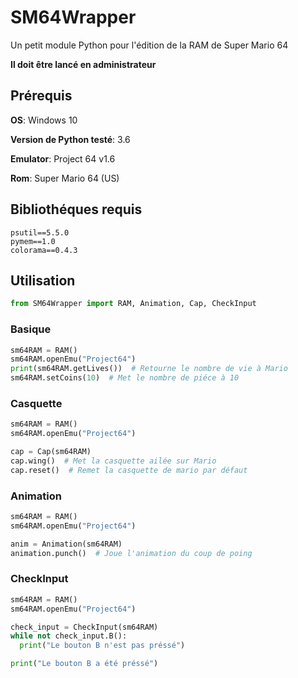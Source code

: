 # SM64Wrapper
Un petit module Python pour l'édition de la RAM de Super Mario 64

**Il doit être lancé en administrateur**

## Prérequis
**OS**: Windows 10

**Version de Python testé**: 3.6

**Emulator**: Project 64 v1.6

**Rom**: Super Mario 64 (US)

## Bibliothéques requis
```
psutil==5.5.0
pymem==1.0
colorama==0.4.3
 ```

## Utilisation

```python
from SM64Wrapper import RAM, Animation, Cap, CheckInput
```

### Basique

```python
sm64RAM = RAM() 
sm64RAM.openEmu("Project64")
print(sm64RAM.getLives())  # Retourne le nombre de vie à Mario
sm64RAM.setCoins(10)  # Met le nombre de piéce à 10
```

### Casquette
```python
sm64RAM = RAM() 
sm64RAM.openEmu("Project64")

cap = Cap(sm64RAM)
cap.wing()  # Met la casquette ailée sur Mario
cap.reset()  # Remet la casquette de mario par défaut
```

### Animation
```python
sm64RAM = RAM() 
sm64RAM.openEmu("Project64")

anim = Animation(sm64RAM)
animation.punch()  # Joue l'animation du coup de poing
```
### CheckInput
```python
sm64RAM = RAM() 
sm64RAM.openEmu("Project64")

check_input = CheckInput(sm64RAM)
while not check_input.B():
  print("Le bouton B n'est pas préssé")

print("Le bouton B a été préssé")
```
